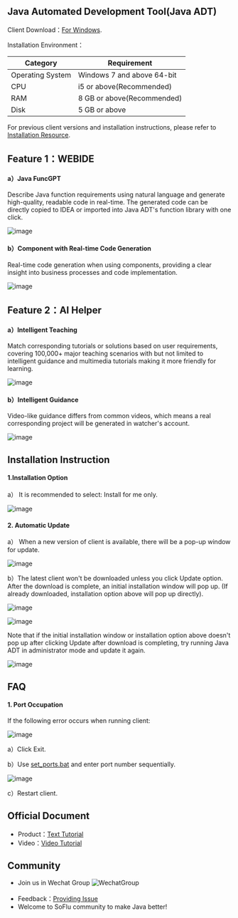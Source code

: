 Java Automated Development Tool(Java ADT)
-----------------------------------

Client Download：[For Windows](https://download.feisuanyz.com/release-java/SoFlu_Java_Setup_latest.exe).

Installation Environment：

| Category       | Requirement         |
|----------|----------------|
| Operating System    | Windows 7 and above 64-bit |
| CPU      | i5 or above(Recommended)   |
| RAM     |  8 GB or above(Recommended)    |
| Disk | 5 GB or above    |

For previous client versions and installation instructions, please refer to [Installation Resource](https://github.com/feisuanyz/Java-ADT/tree/main/.%20Installation%20Resource).

Feature 1：WEBIDE
-----------------------------------

#### a）Java FuncGPT

Describe Java function requirements using natural language and generate high-quality, readable code in real-time. The generated code can be directly copied to IDEA or imported into Java ADT's function library with one click.

![image](https://github.com/feisuanyz/Java-Adp/assets/79617492/44a841b3-c3d6-4130-9ff6-1d94825cac86)

#### b）Component with Real-time Code Generation

Real-time code generation when using components, providing a clear insight into business processes and code implementation.

![image](https://github.com/feisuanyz/Java-Adp/assets/79617492/44ff263e-9125-4e87-afe1-295414f209ca)

Feature 2：AI Helper
-----------------------------------

#### a）Intelligent Teaching

Match corresponding tutorials or solutions based on user requirements, covering 100,000+ major teaching scenarios with but not limited to intelligent guidance and multimedia tutorials making it more friendly for learning.

![image](https://github.com/feisuanyz/Java-Adp/assets/79617492/2fa8d326-93bd-475e-9243-59f66d322485)

#### b）Intelligent Guidance

Video-like guidance differs from common videos, which means a real corresponding project will be generated in watcher's account.

![image](https://github.com/feisuanyz/Java-Adp/assets/79617492/d1179335-42ab-44fe-93df-6364fab14520)

Installation Instruction
-----------------------------------

#### 1.Installation Option

a） It is recommended to select: Install for me only.

![image](https://github.com/feisuanyz/Java-Adp/assets/79617492/9c277334-8b9e-41f7-bfc5-347238d9acaf)

#### 2. Automatic Update

a） When a new version of client is available, there will be a pop-up window for update.

![image](https://github.com/feisuanyz/Java-Adp/assets/79617492/577561f1-3adb-4200-9051-150e4da4fdc9)

b）The latest client won't be downloaded unless you click Update option. After the download is complete, an initial installation window will pop up. (If already downloaded, installation option above will pop up directly).

![image](https://github.com/feisuanyz/Java-Adp/assets/79617492/0edddafe-436b-4a4a-ba41-144796e28f4d)

![image](https://github.com/feisuanyz/Java-Adp/assets/79617492/c0f4842d-93e3-46a6-b21c-8f583c82c28f)

Note that if the initial installation window or installation option above doesn't pop up after clicking Update after download is completing, try running Java ADT in administrator mode and update it again.

![image](https://github.com/feisuanyz/Java-Adp/assets/79617492/2d535c68-6382-4386-a6ee-5c72a46e1e6c)

FAQ
-----------------------------------

#### 1. Port Occupation

If the following error occurs when running client:

![image](https://github.com/feisuanyz/Java-Adp/assets/79617492/387d9715-7ae6-47e2-83f3-ab3e6e1b4316)

a）Click Exit.

b）Use [set_ports.bat](https://github.com/feisuanyz/Java-ADT/tree/main/.%20Installation%20Resource) and enter port number sequentially.

![image](https://github.com/feisuanyz/Java-Adp/assets/79617492/64f7fd71-6e09-40c8-9167-dd707faaa764)

c）Restart client.

**Official Document**
-----------------------------------
- Product：[Text Tutorial](https://feisuanyz.com/support/helpCenter/)
- Video：[Video Tutorial](https://feisuanyz.com/shortVideo/list/)

**Community**
-----------------------------------
- Join us in Wechat Group
![WechatGroup](https://github.com/feisuanyz/SoFlu-adp/blob/main/images/QRCode.PNG) <br><br>
- Feedback：[Providing Issue](https://github.com/feisuanyz/Java-ADT/issues)
- Welcome to SoFlu community to make Java better!
